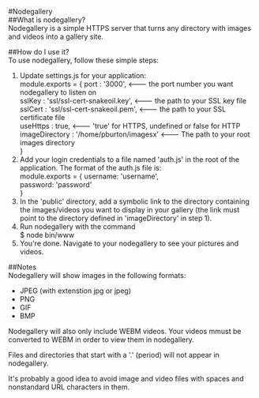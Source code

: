 #Nodegallery  
##What is nodegallery?  
Nodegallery is a simple HTTPS server that turns any directory with images and videos into a gallery site.  

##How do I use it?  
To use nodegallery, follow these simple steps:  
1. Update settings.js for your application:  
        module.exports = { port : '3000',  <--- the port number you want nodegallery to listen on  
                           sslKey : 'ssl/ssl-cert-snakeoil.key',   <--- the path to your SSL key file  
                           sslCert : 'ssl/ssl-cert-snakeoil.pem',  <--- the path to your SSL certificate file  
                           useHttps : true,       <--- 'true' for HTTPS, undefined or false for HTTP  
                           imageDirectory : '/home/pburton/imagesx' <--- The path to your root images directory  
                         }  
2. Add your login credentials to a file named 'auth.js' in the root of the application. The format of the auth.js file is:  
        module.exports = { username: 'username',  
                           password: 'password'  
                         }  
3. In the 'public' directory, add a symbolic link to the directory containing the images/videos you want to display in your gallery (the link must point to the directory defined in 'imageDirectory' in step 1).  
4. Run nodegallery with the command  
        $ node bin/www  
5. You're done. Navigate to your nodegallery to see your pictures and videos.  

##Notes  
Nodegallery will show images in the following formats:  
* JPEG (with extenstion jpg or jpeg)  
* PNG  
* GIF  
* BMP  

Nodegallery will also only include WEBM videos. Your videos mmust be converted to WEBM in order to view them in nodegallery.  

Files and directories that start with a '.' (period) will not appear in nodegallery.  

It's probably a good idea to avoid image and video files with spaces and nonstandard URL characters in them.  

